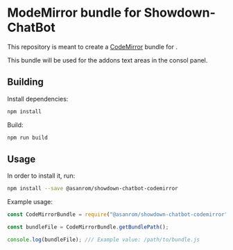 # ModeMirror bundle for Showdown-ChatBot

This repository is meant to create a [CodeMirror](https://codemirror.net/) bundle for []().

This bundle will be used for the addons text areas in the consol panel.

## Building

Install dependencies:

```sh
npm install
```

Build:

```sh
npm run build
```

## Usage

In order to install it, run:

```sh
npm install --save @asanrom/showdown-chatbot-codemirror
```

Example usage:

```js
const CodeMirrorBundle = require("@asanrom/showdown-chatbot-codemirror");

const bundleFile = CodeMirrorBundle.getBundlePath();

console.log(bundleFile); /// Example value: /path/to/bundle.js
```
